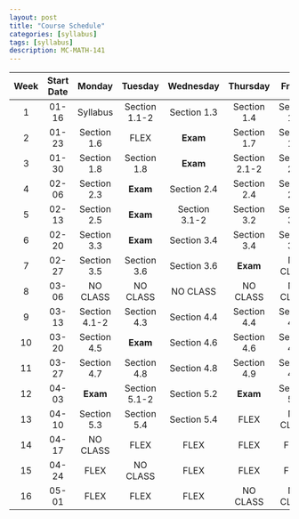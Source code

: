 ```yaml
---
layout: post
title: "Course Schedule"
categories: [syllabus]
tags: [syllabus]
description: MC-MATH-141
---
```


|Week|Start Date|Monday|Tuesday|Wednesday|Thursday|Friday|
|:---:|:---:|:---:|:---:|:---:|:---:|:---:|
|1|01-16|Syllabus|Section 1.1-2|Section 1.3|Section 1.4|Section 1.5|
|2|01-23|Section 1.6|FLEX|**Exam**|Section 1.7|Section 1.7|
|3|01-30|Section 1.8|Section 1.8|**Exam**|Section 2.1-2|Section 2.3|
|4|02-06|Section 2.3|**Exam**|Section 2.4|Section 2.4|Section 2.5|
|5|02-13|Section 2.5|**Exam**|Section 3.1-2|Section 3.2|Section 3.3|
|6|02-20|Section 3.3|**Exam**|Section 3.4|Section 3.4|Section 3.5|
|7|02-27|Section 3.5|Section 3.6|Section 3.6|**Exam**|NO CLASS|
|8|03-06|NO CLASS|NO CLASS|NO CLASS|NO CLASS|NO CLASS|
|9|03-13|Section 4.1-2|Section 4.3|Section 4.4|Section 4.4|Section 4.5|
|10|03-20|Section 4.5|**Exam**|Section 4.6|Section 4.6|Section 4.7|
|11|03-27|Section 4.7|Section 4.8|Section 4.8|Section 4.9|Section 4.9|
|12|04-03|**Exam**|Section 5.1-2|Section 5.2|**Exam**|Section 5.3|
|13|04-10|Section 5.3|Section 5.4|Section 5.4|FLEX|NO CLASS|
|14|04-17|NO CLASS|FLEX|FLEX|FLEX|FLEX|
|15|04-24|FLEX|NO CLASS|FLEX|FLEX|FLEX|
|16|05-01|FLEX|FLEX|FLEX|NO CLASS|NO CLASS|
